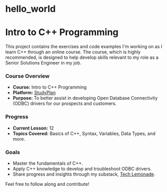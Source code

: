 # hello_world
# Intro to C++ Programming

This project contains the exercises and code examples I'm working on as I learn C++ through an online course. The course, which is highly recommended, is designed to help develop skills relevant to my role as a Senior Solutions Engineer in my job.

### Course Overview
- **Course:** Intro to C++ Programming
- **Platform:** [StudyPlan](https://www.studyplan.dev/intro-to-programming/)
- **Purpose:** To better assist in developing Open Database Connectivity (ODBC) drivers for our prospects and customers.

### Progress
- **Current Lesson:** 12
- **Topics Covered:** Basics of C++, Syntax, Variables, Data Types, and more.

### Goals
- Master the fundamentals of C++.
- Apply C++ knowledge to develop and troubleshoot ODBC drivers.
- Share progress and insights through my substack, [Tech Lemonade](https://datalemonade.substack.com/).

Feel free to follow along and contribute!
